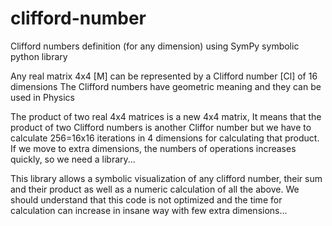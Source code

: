 # clifford-number
Clifford numbers definition (for any dimension) using SymPy symbolic python library

Any real matrix 4x4 [M] can be represented by a Clifford number [Cl] of 16 dimensions
The Clifford numbers have geometric meaning and they can be used in Physics

The product of two real 4x4 matrices is a new 4x4 matrix, 
It means that the product of two Clifford numbers is another Cliffor number
but we have to calculate 256=16x16 iterations in 4 dimensions for calculating that product.
If we move to extra dimensions, the numbers of operations increases quickly, so
we need a library...

This library allows a symbolic visualization of any clifford number, their sum and their product as well as 
a numeric calculation of all the above.
We should understand that this code is not optimized and
the time for calculation can increase in insane way with few extra dimensions...
